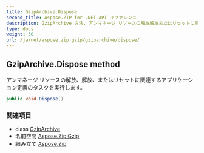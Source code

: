 ```yaml
---
title: GzipArchive.Dispose
second_title: Aspose.ZIP for .NET API リファレンス
description: GzipArchive 方法. アンマネージ リソースの解放解放またはリセットに関連するアプリケーション定義のタスクを実行します
type: docs
weight: 30
url: /ja/net/aspose.zip.gzip/gziparchive/dispose/
---
```

## GzipArchive.Dispose method

アンマネージ リソースの解放、解放、またはリセットに関連するアプリケーション定義のタスクを実行します。

```csharp
public void Dispose()
```

### 関連項目

* class [GzipArchive](../)
* 名前空間 [Aspose.Zip.Gzip](../../gziparchive/)
* 組み立て [Aspose.Zip](../../../)


